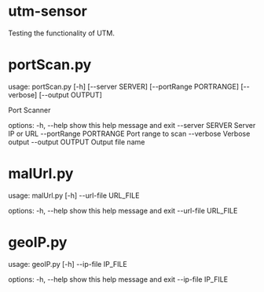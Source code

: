 # utm-sensor
Testing the functionality of UTM.


# portScan.py

usage: portScan.py [-h] [--server SERVER] [--portRange PORTRANGE] [--verbose] [--output OUTPUT]

Port Scanner

options:
  -h, --help            show this help message and exit
  --server SERVER       Server IP or URL
  --portRange PORTRANGE
                        Port range to scan
  --verbose             Verbose output
  --output OUTPUT       Output file name


# malUrl.py

usage: malUrl.py [-h] --url-file URL_FILE

options:
  -h, --help           show this help message and exit
  --url-file URL_FILE

# geoIP.py

usage: geoIP.py [-h] --ip-file IP_FILE

options:
  -h, --help         show this help message and exit
  --ip-file IP_FILE